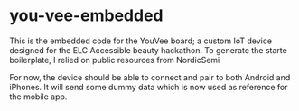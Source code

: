 # you-vee-embedded
This is the embedded code for the YouVee board; a custom IoT device designed for the ELC Accessible beauty hackathon. To generate the starte boilerplate, I relied on public resources from NordicSemi

For now, the device should be able to connect and pair to both Android and iPhones. It will send some dummy data which is now used as reference for the mobile app.
